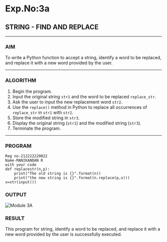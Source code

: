 # Exp.No:3a
## STRING - FIND AND REPLACE

---

### AIM  
To write a Python function to accept a string, identify a word to be replaced, and replace it with a new word provided by the user.

---

### ALGORITHM

1. Begin the program.  
2. Input the original string `str1` and the word to be replaced `replace_str`.  
3. Ask the user to input the new replacement word `str2`.  
4. Use the `replace()` method in Python to replace all occurrences of `replace_str` in `str1` with `str2`.  
5. Store the modified string in `str3`.  
6. Display the original string (`str1`) and the modified string (`str3`).  
7. Terminate the program.

---

### PROGRAM
```
Reg no-212222220022
Name-MANIKANDAN R
with your code
def replacestr(n,p):
    print("The old string is {}".format(n))
    print("the new string is {}".format(n.replace(p,x)))
x=str(input())
```

### OUTPUT

![Module 3A](https://github.com/user-attachments/assets/4a302724-fc27-4e55-ba8e-7aaa55011d13)

### RESULT
This program for string, identify a word to be replaced, and replace it with a new word provided by the user is successfully executed.
